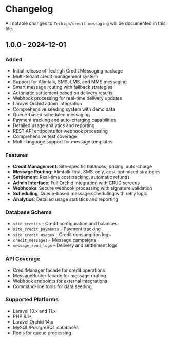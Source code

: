 # Changelog

All notable changes to `Techigh/credit-messaging` will be documented in this file.

## 1.0.0 - 2024-12-01

### Added
- Initial release of Techigh Credit Messaging package
- Multi-tenant credit management system
- Support for Alimtalk, SMS, LMS, and MMS messaging
- Smart message routing with fallback strategies
- Automatic settlement based on delivery results
- Webhook processing for real-time delivery updates
- Laravel Orchid admin integration
- Comprehensive seeding system with demo data
- Queue-based scheduled messaging
- Payment tracking and auto-charging capabilities
- Detailed usage analytics and reporting
- REST API endpoints for webhook processing
- Comprehensive test coverage
- Multi-language support for message templates

### Features
- **Credit Management**: Site-specific balances, pricing, auto-charge
- **Message Routing**: Alimtalk-first, SMS-only, cost-optimized strategies
- **Settlement**: Real-time cost tracking, automatic refunds
- **Admin Interface**: Full Orchid integration with CRUD screens
- **Webhooks**: Secure webhook processing with signature validation
- **Scheduling**: Queue-based message scheduling with retry logic
- **Analytics**: Detailed usage statistics and reporting

### Database Schema
- `site_credits` - Credit configuration and balances
- `site_credit_payments` - Payment tracking
- `site_credit_usages` - Credit consumption logs
- `credit_messages` - Message campaigns
- `message_send_logs` - Delivery and settlement logs

### API Coverage
- CreditManager facade for credit operations
- MessageRouter facade for message routing
- Webhook endpoints for external integrations
- Command-line tools for data seeding

### Supported Platforms
- Laravel 10.x and 11.x
- PHP 8.1+
- Laravel Orchid 14.x
- MySQL/PostgreSQL databases
- Redis for queue processing